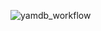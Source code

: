 ![yamdb_workflow](https://github.com/tonik350/yamdb_final/actions/workflows/yamdb_workflow.yml/badge.svg)
